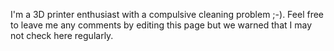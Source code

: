 I'm a 3D printer enthusiast with a compulsive cleaning problem ;-). Feel
free to leave me any comments by editing this page but we warned that I
may not check here regularly.
